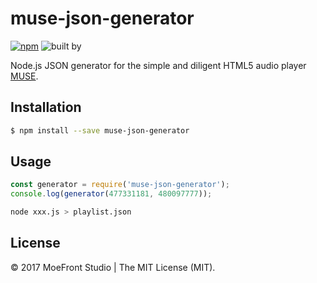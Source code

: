 # muse-json-generator

[![npm](https://img.shields.io/npm/v/muse-json-generator.svg?style=flat)](https://www.npmjs.com/package/muse-json-generator)
![built by](https://img.shields.io/badge/built_by-MoeFront-ff69b4.svg)

Node.js JSON generator for the simple and diligent HTML5 audio player [MUSE](https://github.com/moefront/muse).


## Installation

```bash
$ npm install --save muse-json-generator
```

## Usage
```js
const generator = require('muse-json-generator');
console.log(generator(477331181, 480097777));
```

```bash
node xxx.js > playlist.json
```

## License

&copy; 2017 MoeFront Studio | The MIT License (MIT).